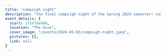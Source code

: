 ```yaml
---
title: "compsigh night"
description: "the final compsigh night of the Spring 2024 semester! come chill and play some card & board games, or hack on your next project with a friend. and yes, we'll have snacks. :)"
event_details: {
  start: 1714784400,
  location: "The Hive",
  cover_image: "/events/2024-05-03/compsigh-night.jpeg",
  pictures: [],
  link: null
}
---
```

